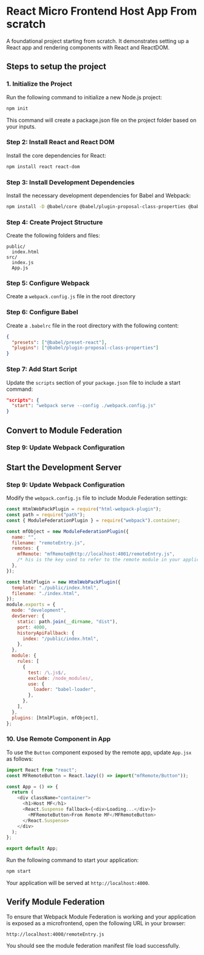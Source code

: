 # React Micro Frontend Host App From scratch

A foundational project starting from scratch. It demonstrates setting up a React app and rendering components with React and ReactDOM.

## Steps to setup the project

### 1. Initialize the Project

Run the following command to initialize a new Node.js project:

```bash
npm init
```

This command will create a package.json file on the project folder based on your inputs.

### Step 2: Install React and React DOM

Install the core dependencies for React:

```bash
npm install react react-dom
```

### Step 3: Install Development Dependencies

Install the necessary development dependencies for Babel and Webpack:

```bash
npm install -D @babel/core @babel/plugin-proposal-class-properties @babel/preset-react babel-loader babel-preset-react html-webpack-plugin webpack webpack-cli webpack-dev-server
```

### Step 4: Create Project Structure

Create the following folders and files:

```
public/
  index.html
src/
  index.js
  App.js
```

### Step 5: Configure Webpack

Create a `webpack.config.js` file in the root directory

### Step 6: Configure Babel

Create a `.babelrc` file in the root directory with the following content:

```json
{
  "presets": ["@babel/preset-react"],
  "plugins": ["@babel/plugin-proposal-class-properties"]
}
```

### Step 7: Add Start Script

Update the `scripts` section of your `package.json` file to include a start command:

```json
"scripts": {
  "start": "webpack serve --config ./webpack.config.js"
}
```

## Convert to Module Federation

### Step 9: Update Webpack Configuration

## Start the Development Server

### Step 9: Update Webpack Configuration

Modify the `webpack.config.js` file to include Module Federation settings:

```javascript
const HtmlWebPackPlugin = require("html-webpack-plugin");
const path = require("path");
const { ModuleFederationPlugin } = require("webpack").container;

const mfObject = new ModuleFederationPlugin({
  name: "",
  filename: "remoteEntry.js",
  remotes: {
    mfRemote: "mfRemote@http://localhost:4001/remoteEntry.js",
    /* his is the key used to refer to the remote module in your application. It acts as an alias for the remote app and can be used in your code to import modules or components exposed by the remote app.*/
  },
});

const htmlPlugin = new HtmlWebPackPlugin({
  template: "./public/index.html",
  filename: "./index.html",
});
module.exports = {
  mode: "development",
  devServer: {
    static: path.join(__dirname, "dist"),
    port: 4000,
    historyApiFallback: {
      index: "/public/index.html",
    },
  },
  module: {
    rules: [
      {
        test: /\.js$/,
        exclude: /node_modules/,
        use: {
          loader: "babel-loader",
        },
      },
    ],
  },
  plugins: [htmlPlugin, mfObject],
};
```

### 10. Use Remote Component in App

To use the `Button` component exposed by the remote app, update `App.jsx` as follows:

```javascript
import React from "react";
const MFRemoteButton = React.lazy(() => import("mfRemote/Button"));

const App = () => {
  return (
    <div className="container">
      <h1>Host MF</h1>
      <React.Suspense fallback={<div>Loading...</div>}>
        <MFRemoteButton>From Remote MF</MFRemoteButton>
      </React.Suspense>
    </div>
  );
};

export default App;
```

Run the following command to start your application:

```bash
npm start
```

Your application will be served at `http://localhost:4000`.

## Verify Module Federation

To ensure that Webpack Module Federation is working and your application is exposed as a microfrontend, open the following URL in your browser:

```
http://localhost:4000/remoteEntry.js
```

You should see the module federation manifest file load successfully.
